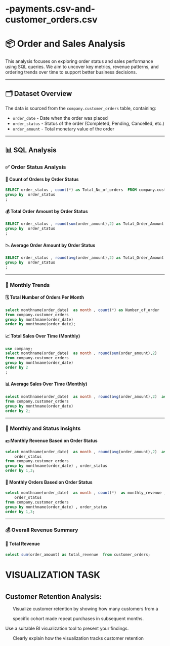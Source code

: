 # -payments.csv-and-customer_orders.csv

<h1>📦 Order and Sales Analysis</h1>

<p>This analysis focuses on exploring order status and sales performance using SQL queries.  
We aim to uncover key metrics, revenue patterns, and ordering trends over time to support better business decisions.</p>

<hr />

<h2>🗂️ Dataset Overview</h2>

<p>The data is sourced from the <code>company.customer_orders</code> table, containing:</p>

<ul>
  <li><code>order_date</code> - Date when the order was placed</li>
  <li><code>order_status</code> - Status of the order (Completed, Pending, Cancelled, etc.)</li>
  <li><code>order_amount</code> - Total monetary value of the order</li>
</ul>

<hr />

<h2>📊 SQL Analysis</h2>

<h3>✅ Order Status Analysis</h3>

<h4>🔢 Count of Orders by Order Status</h4>

```sql
SELECT order_status , count(*) as Total_No_of_orders  FROM company.customer_orders
group by  order_status
;
```

<h4>💰 Total Order Amount by Order Status</h4>

```sql
SELECT order_status , round(sum(order_amount),2) as Total_Order_Amount FROM company.customer_orders
group by  order_status
;
```

<h4>📉 Average Order Amount by Order Status</h4>

```sql
SELECT order_status , round(avg(order_amount),2) as Total_Order_Amount FROM company.customer_orders
group by  order_status
;
```


<hr/> <h3>📅 Monthly Trends</h3> <h4>🗓️ Total Number of Orders Per Month</h4>

```sql
select monthname(order_date)  as month , count(*) as Number_of_order
from company.customer_orders
group by monthname(order_date)
order by monthname(order_date);
```

<h4>📈 Total Sales Over Time (Monthly)</h4>

```sql
use company;
select monthname(order_date)  as month , round(sum(order_amount),2) 
from company.customer_orders
group by monthname(order_date)
order by 2
;
```

<h4>📊 Average Sales Over Time (Monthly)</h4>

```sql
select monthname(order_date)  as month , round(avg(order_amount),2)  as monthly_revenue
from company.customer_orders
group by monthname(order_date)
order by 2;

```

<hr /> <h3>📌 Monthly and Status Insights</h3> <h4>💵 Monthly Revenue Based on Order Status</h4>

```sql
select monthname(order_date)  as month , round(avg(order_amount),2)  as monthly_revenue , 
	order_status
from company.customer_orders
group by monthname(order_date) , order_status
order by 1,3;
```


<h4>🧾 Monthly Orders Based on Order Status</h4>

```sql
select monthname(order_date)  as month , count(*)  as monthly_revenue , 
	order_status
from company.customer_orders
group by monthname(order_date) , order_status
order by 1,3;

```


<hr /> <h3>💰 Overall Revenue Summary</h3> <h4>🔢 Total Revenue</h4>

```sql
select sum(order_amount) as total_revenue  from customer_orders;

```

<h1> VISUALIZATION TASK <h1/>
 <h2> Customer Retention Analysis:</h2>
	<ul>Visualize customer retention by showing how many customers from a </ul> 
	<ul>specific cohort made repeat purchases in subsequent months.</ul>
	<uk>Use a suitable BI visualization tool to present your findings.</uk>
 	<ul>Clearly explain how the visualization tracks customer retention</ul>



